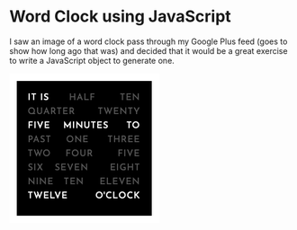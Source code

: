 Word Clock using JavaScript
===============

I saw an image of a word clock pass through my Google Plus feed (goes to show how long ago that was)
and decided that it would be a great exercise to write a JavaScript object to generate one.

![Word Clock image](./media/word-clock.png)
